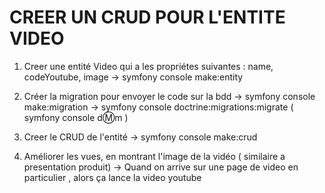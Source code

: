 # CREER UN CRUD POUR L'ENTITE VIDEO

1. Creer une entité Video qui a les propriétes suivantes : name, codeYoutube, image
-> symfony console make:entity

2. Créer la migration pour envoyer le code sur la bdd
-> symfony console make:migration
-> symfony console doctrine:migrations:migrate  ( symfony console d:m:m )

3. Creer le CRUD de l'entité
-> symfony console make:crud

4. Améliorer les vues, en montrant l'image de la vidéo ( similaire a presentation produit)
-> Quand on arrive sur une page de video en particulier , alors ça lance la video youtube
